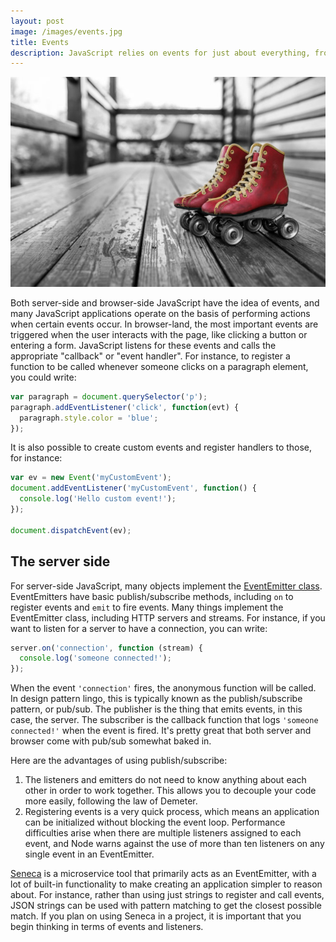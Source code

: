 ```yaml
---
layout: post
image: /images/events.jpg
title: Events
description: JavaScript relies on events for just about everything, from user interaction in the browser to streams on the server. Understanding event patterns is crucial to writing quality JavaScript, so we'll take a look at event patterns.
---
```


![](/images/events.jpg)

Both server-side and browser-side JavaScript have the idea of events, and many JavaScript applications operate on the basis of performing actions when certain events occur. In browser-land, the most important events are triggered when the user interacts with the page, like clicking a button or entering a form. JavaScript listens for these events and calls the appropriate "callback" or "event handler". For instance, to register a function to be called whenever someone clicks on a paragraph element, you could write:

```JavaScript
var paragraph = document.querySelector('p');
paragraph.addEventListener('click', function(evt) {
  paragraph.style.color = 'blue';
});
```

It is also possible to create custom events and register handlers to those, for instance:

```JavaScript
var ev = new Event('myCustomEvent');
document.addEventListener('myCustomEvent', function() {
  console.log('Hello custom event!');
});

document.dispatchEvent(ev);
```

## The server side

For server-side JavaScript, many objects implement the [EventEmitter class](http://nodejs.org/api/events.html#events_class_events_eventemitter). EventEmitters have basic publish/subscribe methods, including `on` to register events and `emit` to fire events. Many things implement the EventEmitter class, including HTTP servers and streams. For instance, if you want to listen for a server to have a connection, you can write:

```JavaScript
server.on('connection', function (stream) {
  console.log('someone connected!');
});
```

When the event `'connection'` fires, the anonymous function will be called. In design pattern lingo, this is typically known as the publish/subscribe pattern, or pub/sub. The publisher is the thing that emits events, in this case, the server. The subscriber is the callback function that logs `'someone connected!'` when the event is fired. It's pretty great that both server and browser come with pub/sub somewhat baked in. 

Here are the advantages of using publish/subscribe:

1. The listeners and emitters do not need to know anything about each other in order to work together. This allows you to decouple your code more easily, following the law of Demeter.
2. Registering events is a very quick process, which means an application can be initialized without blocking the event loop. Performance difficulties arise when there are multiple listeners assigned to each event, and Node warns against the use of more than ten listeners on any single event in an EventEmitter.

[Seneca](https://github.com/rjrodger/seneca) is a microservice tool that primarily acts as an EventEmitter, with a lot of built-in functionality to make creating an application simpler to reason about. For instance, rather than using just strings to register and call events, JSON strings can be used with pattern matching to get the closest possible match. If you plan on using Seneca in a project, it is important that you begin thinking in terms of events and listeners.
